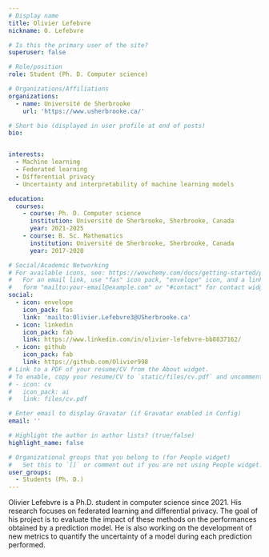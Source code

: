```yaml
---
# Display name
title: Olivier Lefebvre
nickname: O. Lefebvre

# Is this the primary user of the site?
superuser: false

# Role/position
role: Student (Ph. D. Computer science)

# Organizations/Affiliations
organizations:
  - name: Université de Sherbrooke
    url: 'https://www.usherbrooke.ca/'

# Short bio (displayed in user profile at end of posts)
bio: 


interests:
  - Machine learning
  - Federated learning
  - Differential privacy
  - Uncertainty and interpretability of machine learning models

education:
  courses:
    - course: Ph. D. Computer science
      institution: Université de Sherbrooke, Sherbrooke, Canada
      year: 2021-2025
    - course: B. Sc. Mathematics
      institution: Université de Sherbrooke, Sherbrooke, Canada
      year: 2017-2020

# Social/Academic Networking
# For available icons, see: https://wowchemy.com/docs/getting-started/page-builder/#icons
#   For an email link, use "fas" icon pack, "envelope" icon, and a link in the
#   form "mailto:your-email@example.com" or "#contact" for contact widget.
social:
  - icon: envelope
    icon_pack: fas
    link: 'mailto:Olivier.Lefebvre3@USherbrooke.ca'
  - icon: linkedin
    icon_pack: fab
    link: https://www.linkedin.com/in/olivier-lefebvre-bb8837162/
  - icon: github
    icon_pack: fab
    link: https://github.com/Olivier998
# Link to a PDF of your resume/CV from the About widget.
# To enable, copy your resume/CV to `static/files/cv.pdf` and uncomment the lines below.
# - icon: cv
#   icon_pack: ai
#   link: files/cv.pdf

# Enter email to display Gravatar (if Gravatar enabled in Config)
email: ''

# Highlight the author in author lists? (true/false)
highlight_name: false

# Organizational groups that you belong to (for People widget)
#   Set this to `[]` or comment out if you are not using People widget.
user_groups:
  - Students (Ph. D.)
---
```


  Olivier Lefebvre is a Ph.D. student in computer science since 2021. 
  His research focuses on federated learning and differential privacy. 
  The goal of his project is to evaluate the impact of these methods on the performances obtained 
  by a prediction model. He is also working on the development of new metrics to quantify the uncertainty 
  of a model during each prediction performed.
